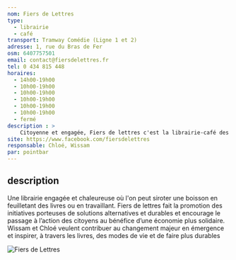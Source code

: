 ```yaml
---
nom: Fiers de Lettres
type: 
  - librairie
  - café
transport: Tramway Comédie (Ligne 1 et 2)
adresse: 1, rue du Bras de Fer
osm: 6407757501
email: contact@fiersdelettres.fr 
tel: 0 434 815 448
horaires:
  - 14h00-19h00
  - 10h00-19h00
  - 10h00-19h00
  - 10h00-19h00
  - 10h00-19h00
  - 10h00-19h00
  - fermé
description : >
    Citoyenne et engagée, Fiers de lettres c'est la librairie-café des alternatives durables de Montpellier.
site: https://www.facebook.com/fiersdelettres
responsable: Chloé, Wissam
par: pointbar
---
```


## description

Une librairie engagée et chaleureuse où l'on peut siroter une boisson en feuilletant des livres ou en travaillant. Fiers de lettres fait la promotion des initiatives porteuses de solutions alternatives et durables et encourage le passage à l’action des citoyens au bénéfice d’une économie plus solidaire. Wissam et Chloé veulent contribuer au changement majeur en émergence et inspirer, à travers les livres, des modes de vie et de faire plus durables  

![Fiers de Lettres](./media/fiers-de-lettres.jpg)
